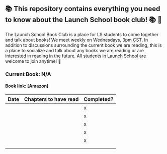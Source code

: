 ## :books: This repository contains everything you need to know about the Launch School book club! :books: :tada:

The Launch School Book Club is a place for LS students to come together and talk about books! We meet weekly on Wednesdays, 3pm CST. In addition to discussions surrounding the current book we are reading, this is a place to socialize and talk about any books we are reading or are interested in reading in the future. All students in Launch School are welcome to join anytime! :tada:

### Current Book: N/A
#### Book link: [Amazon]

| Date | Chapters to have read | Completed? |
|----------|------|----------|
|  || x |
|| | x | 
||| x | 
|| | x |
|| | x | 
|| | | 
| | | | 
